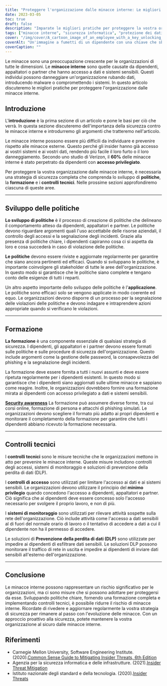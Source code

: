 ```yaml
---
title: "Proteggere l'organizzazione dalle minacce interne: Le migliori pratiche"
date: 2023-03-05
toc: true
draft: false
description: "Imparate le migliori pratiche per proteggere la vostra organizzazione dalle minacce interne causate da dipendenti, appaltatori o partner che hanno accesso a dati e sistemi sensibili."
tags: ["minacce interne", "sicurezza informatica", "protezione dei dati", "formazione dei dipendenti", "controlli tecnici", "controlli di accesso", "sviluppo della politica", "prevenzione della perdita di dati", "risposta agli incidenti", "Sicurezza informatica", "gestione del rischio", "accesso privilegiato", "consapevolezza della sicurezza", "attacchi informatici", "sicurezza della rete", "sicurezza delle informazioni", "rilevamento delle minacce", "valutazione del rischio", "politiche di sicurezza", "crimine informatico"]
cover: "/img/cover/A_cartoon_image_of_an_employee_with_a_key_unlocking_a_door.png"
coverAlt: "Un'immagine a fumetti di un dipendente con una chiave che sblocca una porta etichettata con dati sensibili mentre un altro dipendente con una lente di ingrandimento guarda con sospetto."
coverCaption: ""
---
```

 Le minacce sono una preoccupazione crescente per le organizzazioni di tutte le dimensioni. Le **minacce interne** sono quelle causate da dipendenti, appaltatori o partner che hanno accesso a dati e sistemi sensibili. Questi individui possono danneggiare un'organizzazione rubando dati, introducendo malware o compromettendo i sistemi. In questo articolo discuteremo le migliori pratiche per proteggere l'organizzazione dalle minacce interne.

## Introduzione

L'**introduzione** è la prima sezione di un articolo e pone le basi per ciò che verrà. In questa sezione discuteremo dell'importanza della sicurezza contro le minacce interne e introdurremo gli argomenti che tratteremo nell'articolo.

Le minacce interne possono essere più difficili da individuare e prevenire rispetto alle minacce esterne. Questo perché gli insider hanno già accesso ai vostri sistemi e ai vostri dati, rendendo più facile il loro furto o il loro danneggiamento. Secondo uno studio di Verizon, il **60%** delle minacce interne è stato perpetrato da dipendenti con **accesso privilegiato**.

Per proteggere la vostra organizzazione dalle minacce interne, è necessaria una strategia di sicurezza completa che comprenda lo sviluppo di **politiche**, la **formazione** e i **controlli tecnici**. Nelle prossime sezioni approfondiremo ciascuna di queste aree.

__________

## Sviluppo delle politiche

**Lo sviluppo di politiche** è il processo di creazione di politiche che delineano il comportamento atteso da dipendenti, appaltatori e partner. Le politiche devono riguardare argomenti quali l'uso accettabile delle risorse aziendali, il controllo degli accessi e la segnalazione degli incidenti. Grazie alla presenza di politiche chiare, i dipendenti capiranno cosa ci si aspetta da loro e cosa succederà in caso di violazione delle politiche.

**Le politiche** devono essere riviste e aggiornate regolarmente per garantire che siano ancora pertinenti ed efficaci. Quando si sviluppano le politiche, è importante coinvolgere gli stakeholder di tutte le aree dell'organizzazione. In questo modo si garantisce che le politiche siano complete e tengano conto delle esigenze di tutti i reparti.

Un altro aspetto importante dello sviluppo delle politiche è l'**applicazione**. Le politiche sono efficaci solo se vengono applicate in modo coerente ed equo. Le organizzazioni devono disporre di un processo per la segnalazione delle violazioni delle politiche e devono indagare e intraprendere azioni appropriate quando si verificano le violazioni.

__________

## Formazione

**La formazione** è una componente essenziale di qualsiasi strategia di sicurezza. I dipendenti, gli appaltatori e i partner devono essere formati sulle politiche e sulle procedure di sicurezza dell'organizzazione. Questo include argomenti come la gestione delle password, la consapevolezza del phishing e la segnalazione degli incidenti.

La formazione deve essere fornita a tutti i nuovi assunti e deve essere ripetuta regolarmente per i dipendenti esistenti. In questo modo si garantisce che i dipendenti siano aggiornati sulle ultime minacce e sappiano come reagire. Inoltre, le organizzazioni dovrebbero fornire una formazione mirata ai dipendenti con accesso privilegiato a dati e sistemi sensibili.

[**Security awareness**](https://simeononsecurity.ch/articles/how-to-build-and-manage-an-effective-cybersecurity-awareness-training-program/) La formazione può assumere diverse forme, tra cui corsi online, formazione di persona e attacchi di phishing simulati. Le organizzazioni devono scegliere il formato più adatto ai propri dipendenti e monitorare il completamento della formazione per garantire che tutti i dipendenti abbiano ricevuto la formazione necessaria.

__________

## Controlli tecnici

I **controlli tecnici** sono le misure tecniche che le organizzazioni mettono in atto per prevenire le minacce interne. Queste misure includono controlli degli accessi, sistemi di monitoraggio e soluzioni di prevenzione della perdita di dati (DLP).

I **controlli di accesso** sono utilizzati per limitare l'accesso ai dati e ai sistemi sensibili. Le organizzazioni devono utilizzare il principio del **minimo privilegio** quando concedono l'accesso a dipendenti, appaltatori e partner. Ciò significa che ai dipendenti deve essere concesso solo l'accesso necessario per svolgere il proprio lavoro, e non di più.

I **sistemi di monitoraggio** sono utilizzati per rilevare attività sospette sulla rete dell'organizzazione. Ciò include attività come l'accesso a dati sensibili al di fuori del normale orario di lavoro o il tentativo di accedere a dati a cui il dipendente non ha il permesso di accedere.

Le soluzioni di **Prevenzione della perdita di dati (DLP)** sono utilizzate per impedire ai dipendenti di esfiltrare dati sensibili. Le soluzioni DLP possono monitorare il traffico di rete in uscita e impedire ai dipendenti di inviare dati sensibili all'esterno dell'organizzazione.

__________

## Conclusione

Le minacce interne possono rappresentare un rischio significativo per le organizzazioni, ma ci sono misure che si possono adottare per proteggersi da esse. Sviluppando politiche chiare, fornendo una formazione completa e implementando controlli tecnici, è possibile ridurre il rischio di minacce interne. Ricordate di rivedere e aggiornare regolarmente la vostra strategia di sicurezza per rimanere al passo con l'evoluzione delle minacce. Con un approccio proattivo alla sicurezza, potete mantenere la vostra organizzazione al sicuro dalle minacce interne.

## Riferimenti

- Carnegie Mellon University, Software Engineering Institute. (2020).[Common Sense Guide to Mitigating Insider Threats, 6th Edition](https://resources.sei.cmu.edu/library/asset-view.cfm?assetid=508010)
- Agenzia per la sicurezza informatica e delle infrastrutture. (2021).[Insider Threat Mitigation](https://www.cisa.gov/topics/physical-security/insider-threat-mitigation)
- Istituto nazionale degli standard e della tecnologia. (2020).[Insider Threats](https://csrc.nist.gov/glossary/term/insider_threat)
